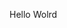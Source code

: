 Hello Wolrd




































































































































































































































































































































































































































































































































































































































































































































































































































































































































































































































































































































































































































































































































































































































































































































































































































































































































































































































































































































































































































































































































































































































































































































































































































































































































































































































































































































































































































































































































































































































































































































































































































































































































































































































































































































































































































































































































































































































































































































































































































































































































































































































































































































































































































































































































































































































































































































































































































































































































































































































































































































































































































































































































































































































































































































































































































































































































































































































